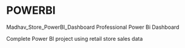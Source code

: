 # POWERBI

Madhav_Store_PowerBI_Dashboard
Professional Power Bi Dashboard

Complete Power BI project using retail store sales data
